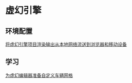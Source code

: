 # 虚幻引擎


## 环境配置
[将虚幻引擎项目渲染输出从本地网络流送到浏览器和移动设备](https://docs.unrealengine.com/4.26/zh-CN/SharingAndReleasing/PixelStreaming/PixelStreamingIntro/)

## 学习

[为虚幻编辑器准备自定义车辆网格](https://ww2.mathworks.cn/support/search.html/videos/preparing-custom-vehicle-mesh-for-the-unreal-editor-1645163589268.html) 
